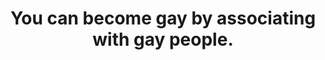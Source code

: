 ---
layout: myth
type: Myth
title: You can become gay by associating with gay people.
short: There’s no evidence for that. We don’t know what “makes” a person gay, just like we don’t know what makes someone straight. But, hanging out with people who are open about being LGBT+ could help someone who’s afraid to come out to do so, hence the misconception.
tags: Gay
order: 5
---